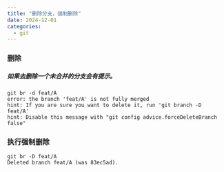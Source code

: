 ```yaml
---
title: "删除分支，强制删除"
date: 2024-12-01
categories:
  - git
---
```



### 删除
##### 如果去删除一个未合并的分支会有提示。
```
git br -d feat/A
error: the branch 'feat/A' is not fully merged
hint: If you are sure you want to delete it, run 'git branch -D feat/A'
hint: Disable this message with "git config advice.forceDeleteBranch false"
```

### 执行强制删除

```
git br -D feat/A
Deleted branch feat/A (was 83ec5ad).
```
